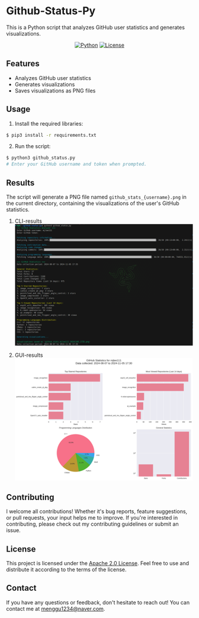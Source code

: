 # Github-Status-Py
This is a Python script that analyzes GitHub user statistics and generates visualizations.

<div align="center">

[![Python](https://img.shields.io/badge/Python-3.8%2B-blue)](https://www.python.org/)
[![License](https://img.shields.io/badge/License-Apache-green.svg)](LICENSE)
</div>

## Features
- Analyzes GitHub user statistics
- Generates visualizations
- Saves visualizations as PNG files

## Usage
1. Install the required libraries:
```bash
$ pip3 install -r requirements.txt
``` 
2. Run the script:
```bash
$ python3 github_status.py
# Enter your GitHub username and token when prompted.
```
## Results
The script will generate a PNG file named `github_stats_{username}.png` in the current directory, containing the visualizations of the user's GitHub statistics.

1. CLI-results
![CLI-results](./images/sample.png)

2. GUI-results
![GUI-results](./images/github_stats_mjlee111_20241105_1730.png)

## Contributing
I welcome all contributions! Whether it's bug reports, feature suggestions, or pull requests, your input helps me to improve. If you're interested in contributing, please check out my contributing guidelines or submit an issue.

## License
This project is licensed under the [Apache 2.0 License](LICENSE). Feel free to use and distribute it according to the terms of the license.

## Contact
If you have any questions or feedback, don't hesitate to reach out! You can contact me at [menggu1234@naver.com][email].

[email]: mailto:menggu1234@naver.com